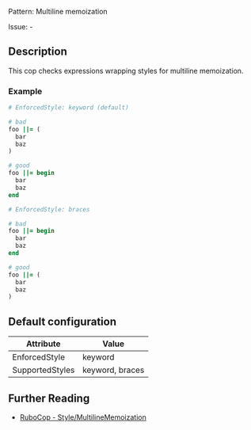 Pattern: Multiline memoization

Issue: -

## Description

This cop checks expressions wrapping styles for multiline memoization.

### Example

```ruby
# EnforcedStyle: keyword (default)

# bad
foo ||= (
  bar
  baz
)

# good
foo ||= begin
  bar
  baz
end
```
```ruby
# EnforcedStyle: braces

# bad
foo ||= begin
  bar
  baz
end

# good
foo ||= (
  bar
  baz
)
```

## Default configuration

Attribute | Value
--- | ---
EnforcedStyle | keyword
SupportedStyles | keyword, braces

## Further Reading

* [RuboCop - Style/MultilineMemoization](https://rubocop.readthedocs.io/en/latest/cops_style/#stylemultilinememoization)
